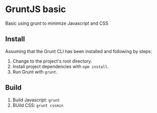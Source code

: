 # GruntJS basic #
Basic using grunt to minimize Javascript and CSS

## Install ##
Assuming that the Grunt CLI has been installed and following by steps:

1. Change to the project's root directory.
2. Install project dependencies with ```npm install```.
3. Run Grunt with ```grunt```.

## Build ##
1. Build Javascript: ```grunt```
2. BUild CSS: ```grunt cssmin```